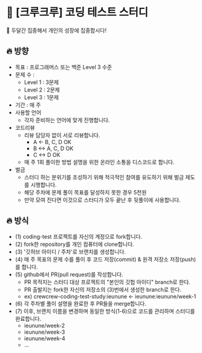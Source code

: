 # 🌱 [크루크루] 코딩 테스트 스터디

🥇 두달간 집중해서 개인의 성장에 집중합시다!

## 🔥 방향
- 목표 : 프로그래머스 또는 백준 Level 3 수준
- 문제 수 : 
  + Level 1 : 3문제
  + Level 2 : 2문제
  + Level 3 : 1문제
- 기간 : 매 주
- 사용할 언어
  + 각자 준비하는 언어에 맞게 진행합니다.
- 코드리뷰
  + 리뷰 담당자 없이 서로 리뷰합니다.
    + A <- B, C, D OK
    + B <-> A, C, D OK
    + C <-> D OK
  + 매 주 1회 풀이한 방법 설명을 위한 온라인 소통을 디스코드로 합니다.
- 벌금
  + 스터디 하는 분위기를 조성하기 위해 적극적인 참여를 유도하기 위해 벌금 제도를 시행합니다.
  + 해당 주차에 문제 풀이 목표를 달성하지 못한 경우 5천원
  + 만약 모여 진다면 이것으로 스터디가 모두 끝난 후 뒷풀이에 사용합니다.

## 🔥 방식
- (1) coding-test 프로젝트를 자신의 계정으로 fork합니다.
- (2) fork한 repository를 개인 컴퓨터에 clone합니다.
- (3) '깃허브 아이디 / 주차'로 브랜치를 생성합니다.
- (4) 매 주 목표의 문제 수를 풀이 후 코드 저장(commit) & 원격 저장소 저장(push)를 합니다.
- (5) github에서 PR(pull request)를 작성합니다.
  - PR 목적지는 스터디 대상 프로젝트의 "본인의 깃헙 아이디" branch로 한다.
  - PR 출발지는 fork한 자신의 저장소의 (3)번에서 생성한 branch로 한다.
  - ex) crewcrew-coding-test-study:ieunune <- ieunune:ieunune/week-1
- (6) 각 주차별 풀이 설명을 완료한 후 PR들을 merge합니다.
- (7) 이후, 브랜치 이름을 변경하며 동일한 방식(1-6)으로 코드를 관리하며 스터디를 완료합니다.
  - ieunune/week-2
  - ieunune/week-3
  - ieunune/week-4
  - ...
